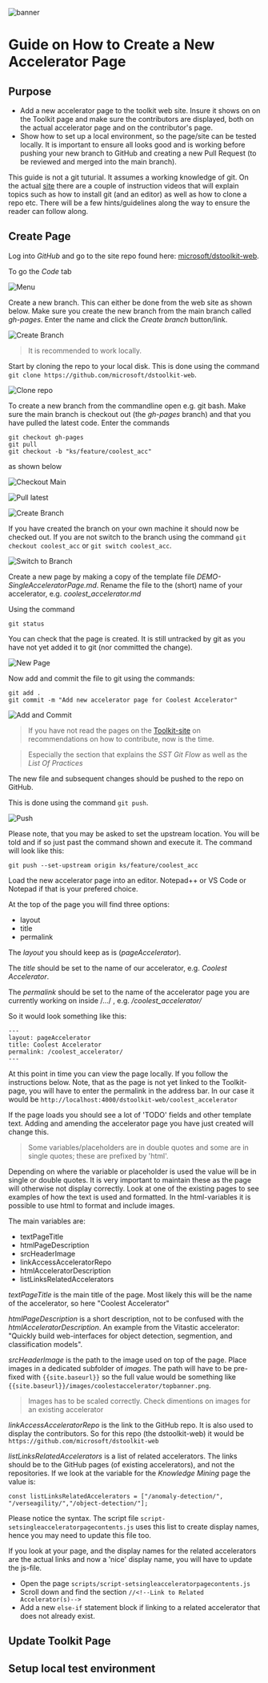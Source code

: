 ![banner](images/data-science-toolkit-banner.jpg)

# Guide on How to Create a New Accelerator Page

## Purpose

- Add a new accelerator page to the toolkit web site. Insure it shows on on the Toolkit page and make sure the contributors are displayed, both on the actual accelerator page and on the contributor's page.
- Show how to set up a local environment, so the page/site can be tested locally. It is important to ensure all looks good and is working before pushing your new branch to GitHub and creating a new Pull Request (to be reviewed and merged into the main branch).

This guide is not a git tuturial. It assumes a working knowledge of git. On the actual [site](https://microsoft.github.io/dstoolkit-web) there are a couple of instruction videos that will explain topics such as how to install git (and an editor) as well as how to clone a repo etc. There will be a few hints/guidelines along the way to ensure the reader can follow along.

## Create Page
Log into *GitHub* and go to the site repo found here: [microsoft/dstoolkit-web](https://github.com/microsoft/dstoolkit-web).

To go the *Code* tab

![Menu](images/howtocreateacceleratorpage/menubar.png)

Create a new branch. This can either be done from the web site as shown below. Make sure you create the new branch from the main branch called *gh-pages*. Enter the name and click the *Create branch* button/link.

![Create Branch](images/howtocreateacceleratorpage/createbranch.png)

>It is recommended to work locally.

Start by cloning the repo to your local disk. This is done using the command `git clone https://github.com/microsoft/dstoolkit-web`.

![Clone repo](images/howtocreateacceleratorpage/gitclone.png)

To create a new branch from the commandline open e.g. git bash. Make sure the main branch is checkout out (the *gh-pages* branch) and that you have pulled the latest code. Enter the commands

```
git checkout gh-pages
git pull
git checkout -b "ks/feature/coolest_acc"
```

as shown below

![Checkout Main](images/howtocreateacceleratorpage/checkoutmain.png)

![Pull latest](images/howtocreateacceleratorpage/gitpull.png)

![Create Branch](images/howtocreateacceleratorpage/createbranch_cmd.png)

If you have created the branch on your own machine it should now be checked out. If you are not switch to the branch using the command `git checkout coolest_acc` or `git switch coolest_acc`.

![Switch to Branch](images/howtocreateacceleratorpage/switchtobranch.png)

Create a new page by making a copy of the template file *DEMO-SingleAcceleratorPage.md*. Rename the file to the (short) name of your accelerator, e.g. *coolest_accelerator.md*

Using the command

```
git status
```

You can check that the page is created. It is still untracked by git as you have not yet added it to git (nor committed the change).

![New Page](images/howtocreateacceleratorpage/newpage.png)

Now add and commit the file to git using the commands:

```
git add .
git commit -m "Add new accelerator page for Coolest Accelerator"
```

![Add and Commit](images/howtocreateacceleratorpage/addcommit.png)

> If you have not read the pages on the [Toolkit-site](https://microsoft.github.io/dstoolkit-web/howtocontribute/) on recommendations on how to contribute, now is the time. 

> Especially the section that explains the *SST Git Flow* as well as the *List Of Practices*

The new file and subsequent changes should be pushed to the repo on GitHub.

This is done using the command `git push`.

![Push](images/howtocreateacceleratorpage/gitpush.png)

Please note, that you may be asked to set the upstream location. You will be told and if so just past the command shown and execute it. The command will look like this:

```
git push --set-upstream origin ks/feature/coolest_acc
```

Load the new accelerator page into an editor. Notepad++ or VS Code or Notepad if that is your prefered choice.

At the top of the page you will find three options:

- layout
- title
- permalink

The *layout* you should keep as is (*pageAccelerator*).

The *title* should be set to the name of our accelerator, e.g. *Coolest Accelerator*.

The *permalink* should be set to the name of the accelerator page you are currently working on inside /.../ , e.g. */coolest_accelerator/*

So it would look something like this:

```
---
layout: pageAccelerator
title: Coolest Accelerator
permalink: /coolest_accelerator/
---
```

At this point in time you can view the page locally. If you follow the instructions below. Note, that as the page is not yet linked to the Toolkit-page, you will have to enter the permalink in the address bar. In our case it would be `http://localhost:4000/dstoolkit-web/coolest_accelerator`

If the page loads you should see a lot of 'TODO' fields and other template text. Adding and amending the accelerator page you have just created will change this.

> Some variables/placeholders are in double quotes and some are in single quotes; these are prefixed by 'html'. 

Depending on where the variable or placeholder is used the value will be in single or double quotes. It is very important to maintain these as the page will otherwise not display correctly. Look at one of the existing pages to see examples of how the text is used and formatted. In the html-variables it is possible to use html to format and include images.

The main variables are:

- textPageTitle
- htmlPageDescription
- srcHeaderImage
- linkAccessAcceleratorRepo
- htmlAcceleratorDescription
- listLinksRelatedAccelerators

*textPageTitle* is the main title of the page. Most likely this will be the name of the accelerator, so here "Coolest Accelerator"

*htmlPageDescription* is a short description, not to be confused with the *htmlAcceleratorDescription*. An example from the Vitastic accelerator: "Quickly build web-interfaces for object detection, segmention, and classification models".

*srcHeaderImage* is the path to the image used on top of the page. Place images in a dedicated subfolder of *images*. The path will have to be pre-fixed with `{{site.baseurl}}` so the full value would be something like `{{site.baseurl}}/images/coolestaccelerator/topbanner.png`.

> Images has to be scaled correctly. Check dimentions on images for an existing accelerator

*linkAccessAcceleratorRepo* is the link to the GitHub repo. It is also used to display the contributors. So for this repo (the dstoolkit-web) it would be `https://github.com/microsoft/dstoolkit-web`

*listLinksRelatedAccelerators* is a list of related accelerators. The links should be to the GitHub pages (of existing accelerators), and not the repositories. If we look at the variable for the *Knowledge Mining* page the value is:

```
const listLinksRelatedAccelerators = ["/anomaly-detection/", "/verseagility/","/object-detection/"];
```

Please notice the syntax. The script file `script-setsingleacceleratorpagecontents.js` uses this list to create display names, hence you may need to update this file too.

If you look at your page, and the display names for the related accelerators are the actual links and now a 'nice' display name, you will have to update the js-file.

- Open the page `scripts/script-setsingleacceleratorpagecontents.js`
- Scroll down and find the section `//<!--Link to Related Accelerator(s)-->`
- Add a new `else-if` statement block if linking to a related accelerator that does not already exist.



## Update Toolkit Page

## Setup local test environment


